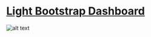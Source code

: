 # [Light Bootstrap Dashboard](http://www.creative-tim.com/product/light-bootstrap-dashboard)

![alt text](http://s3.amazonaws.com/creativetim_bucket/products/32/original/opt_lbd_thumbnail.jpg "Light Bootstrap Dashboard")
